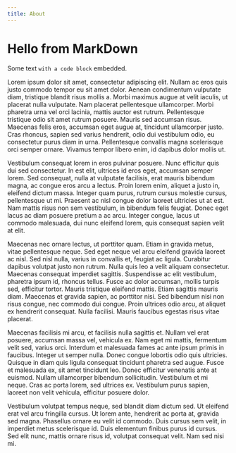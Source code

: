```yaml
---
title: About
---
```

# Hello from MarkDown

Some text `with a code block` embedded.

Lorem ipsum dolor sit amet, consectetur adipiscing elit. Nullam ac eros quis justo commodo tempor eu sit amet dolor. Aenean condimentum vulputate diam, tristique blandit risus mollis a. Morbi maximus augue at velit iaculis, ut placerat nulla vulputate. Nam placerat pellentesque ullamcorper. Morbi pharetra urna vel orci lacinia, mattis auctor est rutrum. Pellentesque tristique odio sit amet rutrum posuere. Mauris sed accumsan risus. Maecenas felis eros, accumsan eget augue at, tincidunt ullamcorper justo. Cras rhoncus, sapien sed varius hendrerit, odio dui vestibulum odio, eu consectetur purus diam in urna. Pellentesque convallis magna scelerisque orci semper ornare. Vivamus tempor libero enim, id dapibus dolor mollis ut.

Vestibulum consequat lorem in eros pulvinar posuere. Nunc efficitur quis dui sed consectetur. In est elit, ultrices id eros eget, accumsan semper lorem. Sed consequat, nulla at vulputate facilisis, erat mauris bibendum magna, ac congue eros arcu a lectus. Proin lorem enim, aliquet a justo in, eleifend dictum massa. Integer quam purus, rutrum cursus molestie cursus, pellentesque ut mi. Praesent ac nisl congue dolor laoreet ultricies ut at est. Nam mattis risus non sem vestibulum, in bibendum felis feugiat. Donec eget lacus ac diam posuere pretium a ac arcu. Integer congue, lacus ut commodo malesuada, dui nunc eleifend lorem, quis consequat sapien velit at elit.

Maecenas nec ornare lectus, ut porttitor quam. Etiam in gravida metus, vitae pellentesque neque. Sed eget neque vel arcu eleifend gravida laoreet ac nisl. Sed nisl nulla, varius in convallis et, feugiat ac ligula. Curabitur dapibus volutpat justo non rutrum. Nulla quis leo a velit aliquam consectetur. Maecenas consequat imperdiet sagittis. Suspendisse ac elit vestibulum, pharetra ipsum id, rhoncus tellus. Fusce ac dolor accumsan, mollis turpis sed, efficitur tortor. Mauris tristique eleifend mattis. Etiam sagittis mauris diam. Maecenas et gravida sapien, ac porttitor nisi. Sed bibendum nisi non risus congue, nec commodo dui congue. Proin ultrices odio arcu, at aliquet ex hendrerit consequat. Nulla facilisi. Mauris faucibus egestas risus vitae placerat.

Maecenas facilisis mi arcu, et facilisis nulla sagittis et. Nullam vel erat posuere, accumsan massa vel, vehicula ex. Nam eget mi mattis, fermentum velit sed, varius orci. Interdum et malesuada fames ac ante ipsum primis in faucibus. Integer ut semper nulla. Donec congue lobortis odio quis ultricies. Quisque in diam quis ligula consequat tincidunt pharetra sed augue. Fusce et malesuada ex, sit amet tincidunt leo. Donec efficitur venenatis ante at euismod. Nullam ullamcorper bibendum sollicitudin. Vestibulum et mi neque. Cras ac porta lorem, sed ultrices ex. Vestibulum purus sapien, laoreet non velit vehicula, efficitur posuere dolor.

Vestibulum volutpat tempus neque, sed blandit diam dictum sed. Ut eleifend erat vel arcu fringilla cursus. Ut lorem ante, hendrerit ac porta at, gravida sed magna. Phasellus ornare eu velit id commodo. Duis cursus sem velit, in imperdiet metus scelerisque id. Duis elementum finibus purus id cursus. Sed elit nunc, mattis ornare risus id, volutpat consequat velit. Nam sed nisi mi.